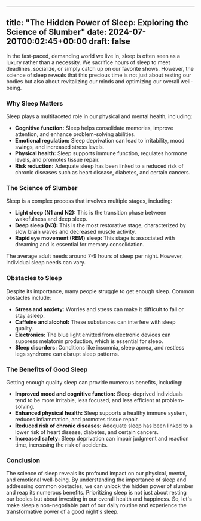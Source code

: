 
---
title: "The Hidden Power of Sleep: Exploring the Science of Slumber"
date: 2024-07-20T00:02:45+00:00
draft: false
---

In the fast-paced, demanding world we live in, sleep is often seen as a luxury rather than a necessity. We sacrifice hours of sleep to meet deadlines, socialize, or simply catch up on our favorite shows. However, the science of sleep reveals that this precious time is not just about resting our bodies but also about revitalizing our minds and optimizing our overall well-being.

### Why Sleep Matters

Sleep plays a multifaceted role in our physical and mental health, including:

- **Cognitive function:** Sleep helps consolidate memories, improve attention, and enhance problem-solving abilities.
- **Emotional regulation:** Sleep deprivation can lead to irritability, mood swings, and increased stress levels.
- **Physical health:** Sleep supports immune function, regulates hormone levels, and promotes tissue repair.
- **Risk reduction:** Adequate sleep has been linked to a reduced risk of chronic diseases such as heart disease, diabetes, and certain cancers.

### The Science of Slumber

Sleep is a complex process that involves multiple stages, including:

- **Light sleep (N1 and N2):** This is the transition phase between wakefulness and deep sleep.
- **Deep sleep (N3):** This is the most restorative stage, characterized by slow brain waves and decreased muscle activity.
- **Rapid eye movement (REM) sleep:** This stage is associated with dreaming and is essential for memory consolidation.

The average adult needs around 7-9 hours of sleep per night. However, individual sleep needs can vary.

### Obstacles to Sleep

Despite its importance, many people struggle to get enough sleep. Common obstacles include:

- **Stress and anxiety:** Worries and stress can make it difficult to fall or stay asleep.
- **Caffeine and alcohol:** These substances can interfere with sleep quality.
- **Electronics:** The blue light emitted from electronic devices can suppress melatonin production, which is essential for sleep.
- **Sleep disorders:** Conditions like insomnia, sleep apnea, and restless legs syndrome can disrupt sleep patterns.

### The Benefits of Good Sleep

Getting enough quality sleep can provide numerous benefits, including:

- **Improved mood and cognitive function:** Sleep-deprived individuals tend to be more irritable, less focused, and less efficient at problem-solving.
- **Enhanced physical health:** Sleep supports a healthy immune system, reduces inflammation, and promotes tissue repair.
- **Reduced risk of chronic diseases:** Adequate sleep has been linked to a lower risk of heart disease, diabetes, and certain cancers.
- **Increased safety:** Sleep deprivation can impair judgment and reaction time, increasing the risk of accidents.

### Conclusion

The science of sleep reveals its profound impact on our physical, mental, and emotional well-being. By understanding the importance of sleep and addressing common obstacles, we can unlock the hidden power of slumber and reap its numerous benefits. Prioritizing sleep is not just about resting our bodies but about investing in our overall health and happiness. So, let's make sleep a non-negotiable part of our daily routine and experience the transformative power of a good night's sleep.